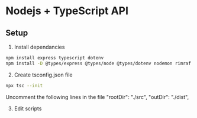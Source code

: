 # Nodejs + TypeScript API

## Setup

1. Install dependancies
```bash
npm install express typescript dotenv
npm install -D @types/express @types/node @types/dotenv nodemon rimraf concurrently
```

2. Create tsconfig.json file
```bash
npx tsc --init
```
Uncomment the following lines in the file
    "rootDir": "./src",
    "outDir": "./dist",

3. Edit scripts
